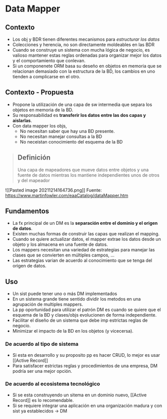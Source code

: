 # Data Mapper

## Contexto 

- Los obj y BDR tienen diferentes mecanismos para _estructurar los datos_
- Colecciones y herencia, no son directamente moldeables en las BDR
- Cuando se construye un sistema con mucha lógica de negocio, es valioso mantener estas reglas ordenadas para organizar mejor los datos y el comportamiento que conlevan.
- Si un componenete ORM basa su deseño en objetos en memoria que se relacionan demasiado con la estructura de la BD, los cambios en uno tienden a complicarse en el otro.

## Contexto - Propuesta

- Propone la utilización de una capa de sw intermedia que separa los objetos en memoria de la BD.
- Su responsabilidad es **transferir los datos entre las dos capas y aislarlas**.
- Con data mapper los objs,
	- No necesitan saber que hay una BD presente.
	- No necesitan manejar consultas a la BD
	- No neceistan conocimiento del esquema de la BD

> ## Definición
> Una capa de mapeadores que mueve datos entre objetos y una fuente de datos mientras los mantiene independientes unos de otros y del mapeador

![[Pasted image 20211214164736.png]]
Fuente: https://www.martinfowler.com/eaaCatalog/dataMapper.htm


## Fundamentos

- La fx principal de un DM es la **separación entre el dominio y el origen de datos**.
- Existen muchas formas de construir las capas que realizan el mapping.
- Cuando se quiere actualizar datos, el mapper extrae los datos desde un objeto y los almacena en una fuente de datos.
- Los mappers necesitan una variedad de estrategias para manejar las clases que se convierten en múltiples campos, ...
- Las estrategias varian de acuerdo al conocimiento que se tenga del origen de datos.

## Uso

- Un sist puede tener uno o más DM implementados
- En un sistema grande tiene sentido dividir los metodos en una agrupación de multiples mappers.
- La pp oportunidad para utilizar el patrón DM es cuando se quiere que el esquema de la BD y clases/objs evolucionen de forma independiente.
- Facilitar el diseño de un sistema que debe imp estrictas reglas de negocio.
- Minimizar el impacto de la BD en los objetos (y vicecersa).

### De acuerdo al tipo de sistema

- Si esta en desarrollo y su proposito pp es hacer CRUD, lo mejor es usar [[Active Record]]
- Para satisfacer estrictas reglas y procedimientos de una empresa, DM podría ser una mejor opción.

### De acuerdo al ecosistema tecnológico

- Si se esta construyendo un sitema  en un dominio nuevo, [[Active Record]] es lo recomendable.
- Si se requiere integrar una aplicación en una organización madura y con sist ya establecidos -> DM





